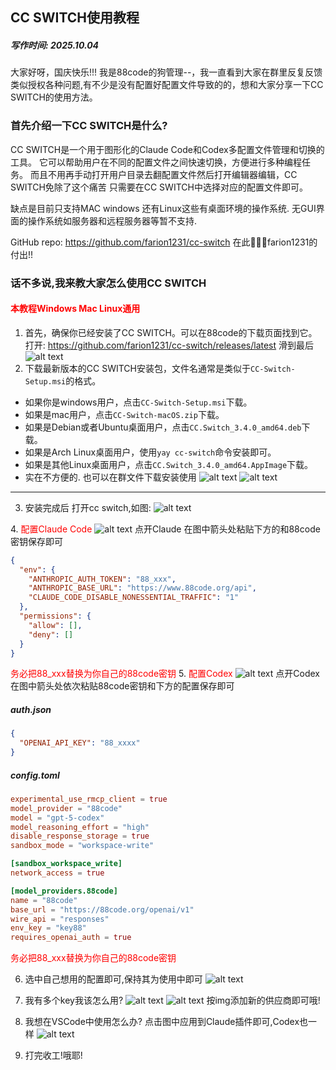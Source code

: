 ## CC SWITCH使用教程
##### 写作时间: 2025.10.04
大家好呀，国庆快乐!!! 
我是88code的狗管理--，我一直看到大家在群里反复反馈类似授权各种问题,有不少是没有配置好配置文件导致的的，想和大家分享一下CC SWITCH的使用方法。

### 首先介绍一下CC SWITCH是什么?
CC SWITCH是一个用于图形化的Claude Code和Codex多配置文件管理和切换的工具。
它可以帮助用户在不同的配置文件之间快速切换，方便进行多种编程任务。
而且不用再手动打开用户目录去翻配置文件然后打开编辑器编辑，CC SWITCH免除了这个痛苦
只需要在CC SWITCH中选择对应的配置文件即可。

缺点是目前只支持MAC windows 还有Linux这些有桌面环境的操作系统. 无GUI界面的操作系统如服务器和远程服务器等暂不支持.

GitHub repo: https://github.com/farion1231/cc-switch 在此🙏🙏🙏farion1231的付出!!

### 话不多说,我来教大家怎么使用CC SWITCH
#### <font color="red">本教程Windows Mac Linux通用</font>
1. 首先，确保你已经安装了CC SWITCH。可以在88code的下载页面找到它。
打开: https://github.com/farion1231/cc-switch/releases/latest 滑到最后
![alt text](../img/image1.png)
2. 下载最新版本的CC SWITCH安装包，文件名通常是类似于`CC-Switch-Setup.msi`的格式。
- 如果你是windows用户，点击`CC-Switch-Setup.msi`下载。
- 如果是mac用户，点击`CC-Switch-macOS.zip`下载。
- 如果是Debian或者Ubuntu桌面用户，点击`CC.Switch_3.4.0_amd64.deb`下载。
- 如果是Arch Linux桌面用户，使用`yay cc-switch`命令安装即可。
- 如果是其他Linux桌面用户，点击`CC.Switch_3.4.0_amd64.AppImage`下载。
- 实在不方便的.
也可以在群文件下载安装使用
![alt text](../img/image4.png)
![alt text](../img/image5.png)
---
3. 安装完成后
打开cc switch,如图:
![alt text](../img/image3.png)

4.<font color="red"> 配置Claude Code</font>
![alt text](../img/image6.png)
点开Claude
在图中箭头处粘贴下方的和88code密钥保存即可
```json
{
  "env": {
    "ANTHROPIC_AUTH_TOKEN": "88_xxx",
    "ANTHROPIC_BASE_URL": "https://www.88code.org/api",
    "CLAUDE_CODE_DISABLE_NONESSENTIAL_TRAFFIC": "1"
  },
  "permissions": {
    "allow": [],
    "deny": []
  }
}
```
<font color="red">务必把88_xxx替换为你自己的88code密钥</font>
5. <font color="red">配置Codex</font>
![alt text](../img/image7.png)
点开Codex
在图中箭头处依次粘贴88code密钥和下方的配置保存即可
##### auth.json
```json
{
  "OPENAI_API_KEY": "88_xxxx"
}
```
##### config.toml
```toml
experimental_use_rmcp_client = true
model_provider = "88code"
model = "gpt-5-codex"
model_reasoning_effort = "high"
disable_response_storage = true
sandbox_mode = "workspace-write"

[sandbox_workspace_write]
network_access = true

[model_providers.88code]
name = "88code"
base_url = "https://88code.org/openai/v1"
wire_api = "responses"
env_key = "key88"
requires_openai_auth = true
```
<font color="red">务必把88_xxx替换为你自己的88code密钥</font>

6. 选中自己想用的配置即可,保持其为使用中即可
![alt text](../img/image8.png)

7. 我有多个key我该怎么用?
![alt text](../img/image9.png)
![alt text](../img/image10.png)
按img添加新的供应商即可哦!

8. 我想在VSCode中使用怎么办?
点击图中应用到Claude插件即可,Codex也一样
![alt text](../img/image11.png)

9. 打完收工!哦耶!